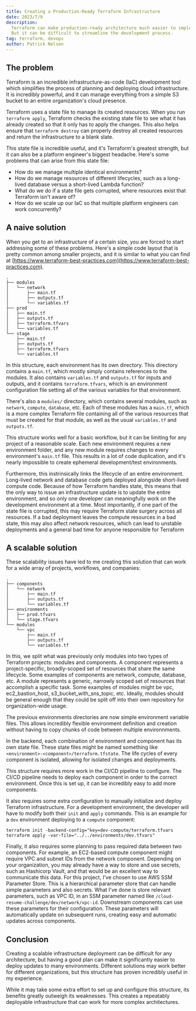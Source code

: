 ```yaml
---
title: Creating a Production-Ready Terraform Infrastructure
date: 2023/7/9
description:
  Terraform can make production-ready architecture much easier to implement.
  But it can be difficult to streamline the development process.
tag: terraform, devops
author: Patrick Nelsen
---
```


## The problem

Terraform is an incredible infrastructure-as-code (IaC) development tool which simplifies
the process of planning and deploying cloud infrastructure. It is incredibly powerful,
and it can manage everything from a simple S3 bucket to an entire organization's cloud
presence.

Terraform uses a state file to manage its created resources. When you run `terraform apply`,
Terraform checks the existing state file to see what it has already created so that it
only has to apply the changes. This also helps ensure that `terraform destroy` can properly
destroy all created resources and return the infrastructure to a blank slate.

This state file is incredible useful, and it's Terraform's greatest strength, but it can also
be a platform engineer's biggest headache. Here's some problems that can arise from this state
file:

- How do we manage multiple identical environments?
- How do we manage resources of different lifecycles, such as a long-lived database versus a
  short-lived Lambda function?
- What do we do if a state file gets corrupted, where resources exist that Terraform isn't
  aware of?
- How do we scale up our IaC so that multiple platform engineers can work concurrently?

## A naive solution

When you get to an infrastructure of a certain size, you are forced to start addressing some
of these problems. Here's a simple code layout that is pretty common among smaller projects,
and it is similar to what you can find at [https://www.terraform-best-practices.com](https://www.terraform-best-practices.com).

```
.
├── modules
│   └── network
│       ├── main.tf
│       ├── outputs.tf
│       └── variables.tf
├── prod
│   ├── main.tf
│   ├── outputs.tf
│   ├── terraform.tfvars
│   └── variables.tf
└── stage
    ├── main.tf
    ├── outputs.tf
    ├── terraform.tfvars
    └── variables.tf
```

In this structure, each environment has its own directory. This directory contains a `main.tf`,
which mostly simply contains references to the modules. It also contains `variables.tf` and
`outputs.tf` for inputs and outputs, and it contains `terraform.tfvars`, which is an environment
configuration file setting all of the various variables for that environment.

There's also a `modules/` directory, which contains several modules, such as `network`, `compute`,
`database`, etc. Each of these modules has a `main.tf`, which is a more complex Terraform file
containing all of the various resources that must be created for that module, as well as the
usual `variables.tf` and `outputs.tf`.

This structure works well for a basic workflow, but it can be limiting for any project of a
reasonable scale. Each new environment requires a new environment folder, and any new module
requires changes to every environment's `main.tf` file. This results in a lot of code duplication,
and it's nearly impossible to create ephemeral development/test environments.

Furthermore, this instrinsically links the lifecycle of an entire environment. Long-lived network
and database code gets deployed alongside short-lived compute code. Because of how Terraform
handles state, this means that the only way to issue an infrastructure update is to update the
entire environment, and so only one developer can meaningfully work on the development environment
at a time. Most importantly, if one part of the state file is corrupted, this may require Terraform
state surgery across all resources. If a bad deployment leaves the compute resources in a bad state,
this may also affect network resources, which can lead to unstable deployments and a general bad
time for anyone responsible for Terraform

## A scalable solution

These scalability issues have led to me creating this solution that can work for a wide array of
projects, workflows, and companies:

```
.
├── components
│   └── network
│       ├── main.tf
│       ├── outputs.tf
│       └── variables.tf
├── environments
│   ├── prod.tfvars
│   └── stage.tfvars
└── modules
    └── vpc
        ├── main.tf
        ├── outputs.tf
        └── variables.tf
```

In this, we split what was previously only modules into two types of Terraform projects: modules
and components. A component represents a project-specific, broadly-scoped set of resources that
share the same lifecycle. Some examples of components are network, compute, database, etc. A
module represents a generic, narrowly scoped set of resources that accomplish a specific task.
Some examples of modules might be vpc, ec2_bastion_host, s3_bucket_with_sns_topic, etc. Ideally,
modules should be general enough that they could be split off into their own repository for
organization-wide usage.

The previous environments directories are now simple environment variable files. This allows
incredibly flexible environment definition and creation without having to copy chunks of code
between multiple environnments.

In the backend, each combination of environment and component has its own state file. These
state files might be named something like `<environment>-<component>/terraform.tfstate`.
The life cycles of every component is isolated, allowing for isolated changes and deployments.

This structure requires more work in the CI/CD pipeline to configure. The CI/CD pipeline needs
to deploy each component in order to the correct environment. Once this is set up, it can be
incredibly easy to add more components.

It also requires some extra configuration to manually initialize and deploy Terraform infrastructure.
For a development environment, the developer will have to modify both their `init` and `apply`
commands. This is an example for a `dev` environment deploying to a `compute` component:

```
terraform init -backend-config="key=dev-compute/terraform.tfvars
terraform apply -var-file="../../environments/dev.tfvars"
```

Finally, it also requires some planning to pass required data between two components. For
example, an EC2-based compute component might require VPC and subnet IDs from the network
component. Depending on your organization, you may already have a way to store and use secrets,
such as Hashicorp Vault, and that would be an excellent way to communicate this data. For
this project, I've chosen to use AWS SSM Parameter Store. This is a hierarchical parameter
store that can handle simple parameters and also secrets. What I've done is store relevant
parameters, such as VPC ID, in an SSM parameter named like
`/cloud-resume-challenge/dev/network/vpc-id`. Downstream components can use these parameters
for their configuration. These parameters will automatically update on subsequent runs,
creating easy and automatic updates across components.

## Conclusion

Creating a scalable infrastructure deployment can be difficult for any architecture, but
having a good plan can make it significantly easier to deploy updates to many environments.
Different solutions may work better for different organizations, but this structure has
proven incredibly useful in my experience.

While it may take some extra effort to set up and configure this structure, its benefits
greatly outweigh its weaknesses. This creates a repeatably deployable infrastructure that
can work for more complex architectures.
